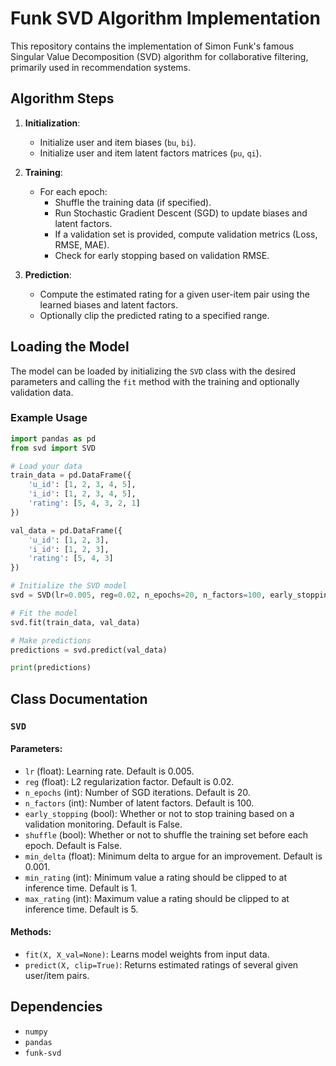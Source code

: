 # Funk SVD Algorithm Implementation

This repository contains the implementation of Simon Funk's famous Singular Value Decomposition (SVD) algorithm for collaborative filtering, primarily used in recommendation systems.

## Algorithm Steps

1. **Initialization**:
    - Initialize user and item biases (`bu`, `bi`).
    - Initialize user and item latent factors matrices (`pu`, `qi`).

2. **Training**:
    - For each epoch:
        - Shuffle the training data (if specified).
        - Run Stochastic Gradient Descent (SGD) to update biases and latent factors.
        - If a validation set is provided, compute validation metrics (Loss, RMSE, MAE).
        - Check for early stopping based on validation RMSE.

3. **Prediction**:
    - Compute the estimated rating for a given user-item pair using the learned biases and latent factors.
    - Optionally clip the predicted rating to a specified range.


## Loading the Model

The model can be loaded by initializing the `SVD` class with the desired parameters and calling the `fit` method with the training and optionally validation data.

### Example Usage

```python
import pandas as pd
from svd import SVD

# Load your data
train_data = pd.DataFrame({
    'u_id': [1, 2, 3, 4, 5],
    'i_id': [1, 2, 3, 4, 5],
    'rating': [5, 4, 3, 2, 1]
})

val_data = pd.DataFrame({
    'u_id': [1, 2, 3],
    'i_id': [1, 2, 3],
    'rating': [5, 4, 3]
})

# Initialize the SVD model
svd = SVD(lr=0.005, reg=0.02, n_epochs=20, n_factors=100, early_stopping=True, shuffle=True)

# Fit the model
svd.fit(train_data, val_data)

# Make predictions
predictions = svd.predict(val_data)

print(predictions)
```

## Class Documentation

### `SVD`

#### Parameters:
- `lr` (float): Learning rate. Default is 0.005.
- `reg` (float): L2 regularization factor. Default is 0.02.
- `n_epochs` (int): Number of SGD iterations. Default is 20.
- `n_factors` (int): Number of latent factors. Default is 100.
- `early_stopping` (bool): Whether or not to stop training based on a validation monitoring. Default is False.
- `shuffle` (bool): Whether or not to shuffle the training set before each epoch. Default is False.
- `min_delta` (float): Minimum delta to argue for an improvement. Default is 0.001.
- `min_rating` (int): Minimum value a rating should be clipped to at inference time. Default is 1.
- `max_rating` (int): Maximum value a rating should be clipped to at inference time. Default is 5.

#### Methods:
- `fit(X, X_val=None)`: Learns model weights from input data.
- `predict(X, clip=True)`: Returns estimated ratings of several given user/item pairs.

## Dependencies

- `numpy`
- `pandas`
- `funk-svd`
